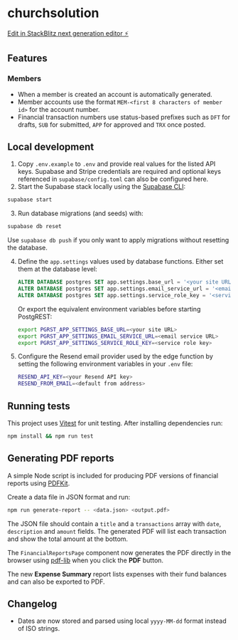 # churchsolution

[Edit in StackBlitz next generation editor ⚡️](https://stackblitz.com/~/github.com/faithfulcoronel/churchsolution)

## Features

### Members

- When a member is created an account is automatically generated.
- Member accounts use the format `MEM-<first 8 characters of member id>` for the account number.
- Financial transaction numbers use status-based prefixes such as `DFT` for drafts,
  `SUB` for submitted, `APP` for approved and `TRX` once posted.

## Local development

1. Copy `.env.example` to `.env` and provide real values for the listed API keys.
   Supabase and Stripe credentials are required and optional keys referenced in
   `supabase/config.toml` can also be configured here.
2. Start the Supabase stack locally using the [Supabase CLI](https://supabase.com/docs/guides/cli):

```bash
supabase start
```

3. Run database migrations (and seeds) with:

```bash
supabase db reset
```

   Use `supabase db push` if you only want to apply migrations without resetting
   the database.

4. Define the `app.settings` values used by database functions. Either set them
   at the database level:

   ```sql
   ALTER DATABASE postgres SET app.settings.base_url = '<your site URL>';
   ALTER DATABASE postgres SET app.settings.email_service_url = '<email service URL>';
   ALTER DATABASE postgres SET app.settings.service_role_key = '<service role key>';
   ```

   Or export the equivalent environment variables before starting PostgREST:

   ```bash
   export PGRST_APP_SETTINGS_BASE_URL=<your site URL>
   export PGRST_APP_SETTINGS_EMAIL_SERVICE_URL=<email service URL>
   export PGRST_APP_SETTINGS_SERVICE_ROLE_KEY=<service role key>
   ```

5. Configure the Resend email provider used by the edge function by setting
   the following environment variables in your `.env` file:

   ```bash
   RESEND_API_KEY=<your Resend API key>
   RESEND_FROM_EMAIL=<default from address>
   ```

## Running tests

This project uses [Vitest](https://vitest.dev) for unit testing. After installing
dependencies run:

```bash
npm install && npm run test
```

## Generating PDF reports

A simple Node script is included for producing PDF versions of financial reports
using [PDFKit](https://pdfkit.org/).

Create a data file in JSON format and run:

```bash
npm run generate-report -- <data.json> <output.pdf>
```

The JSON file should contain a `title` and a `transactions` array with `date`,
`description` and `amount` fields. The generated PDF will list each transaction
and show the total amount at the bottom.

The `FinancialReportsPage` component now generates the PDF directly in the
browser using [pdf-lib](https://pdf-lib.js.org/) when you click the **PDF** button.

The new **Expense Summary** report lists expenses with their fund balances and
can also be exported to PDF.

## Changelog

- Dates are now stored and parsed using local `yyyy-MM-dd` format instead of ISO strings.


